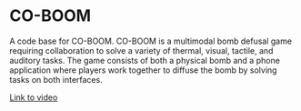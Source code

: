 # CO-BOOM
A code base for CO-BOOM. CO-BOOM is a multimodal bomb defusal game requiring collaboration to solve a variety of thermal, visual, tactile, and auditory tasks. The game consists of both a physical bomb and a phone application where players work together to diffuse the bomb by solving tasks on both interfaces. 

[Link to video](https://youtu.be/ZEdSKKp5UJE)
